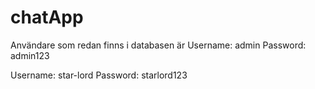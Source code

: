 # chatApp
Användare som redan finns i databasen är 
Username: admin
Password: admin123

Username: star-lord
Password: starlord123

